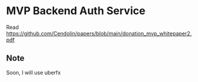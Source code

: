 # MVP Backend Auth Service

Read https://github.com/Cendolin/papers/blob/main/donation_mvp_whitepaper2.pdf

## Note
Soon, I will use uberfx

